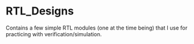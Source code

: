 # RTL_Designs
Contains a few simple RTL modules (one at the time being) that I use for practicing with verification/simulation. 
